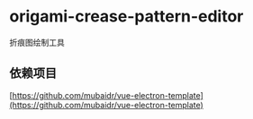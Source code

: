 # origami-crease-pattern-editor

折痕图绘制工具

## 依赖项目
[https://github.com/mubaidr/vue-electron-template](https://github.com/mubaidr/vue-electron-template)